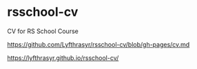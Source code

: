# rsschool-cv
CV for RS School Course

https://github.com/Lyfthrasyr/rsschool-cv/blob/gh-pages/cv.md

https://lyfthrasyr.github.io/rsschool-cv/